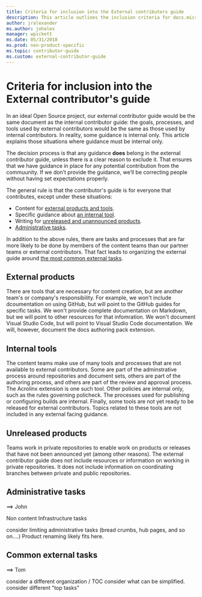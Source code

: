 ```yaml
---
title: Criteria for inclusion into the External contributors guide
description: This article outlines the inclusion criteria for docs.microsoft.com external contributors guide topics 
author: jralexander
ms.author: johalex
manager: wpickett
ms.date: 05/31/2018
ms.prod: non-product-specific
ms.topic: contributor-guide
ms.custom: external-contributor-guide
---
```

# Criteria for inclusion into the External contributor's guide

In an ideal Open Source project, our external contributor guide would be the same document as the internal contributor guide: the goals, processes, and tools used by external contributors would be the same as those used by internal contributors. In reality, some guidance is internal only. This article explains those situations where guidance must be internal only.

The decision process is that any guidance **does** belong in the external contributor guide, unless there is a clear reason to exclude it. That ensures that we have guidance in place for any potential contribution from the commuunity. If we don’t provide the guidance, we’ll be correcting people without having set expectations properly.

The general rule is that the contributor's guide is for everyone that contributes, except under these situations:

- Content for [external products and tools](#external-products).
- Specific guidance about [an internal tool](#internal-tools).
- Writing for [unreleased and unannounced products](#unlreleased-products).
- [Administrative tasks](#administrative-tasks).

In addition to the above rules, there are tasks and processes that are far more likely to be done by members of the content teams than our partner teams or external contributors. That fact leads to organizing the external guide around [the most common external tasks](#common-external-tasks).

## External products

There are tools that are necessary for content creation, but are another team's or company's responsibility. For example, we won't include dcoumentation on using GitHub, but will point to the GitHub guides for specific tasks. We won't provide complete documentation on Markdown, but we will point to other resources for that infomration. We won't document Visual Studio Code, but will point to Visual Studio Code documentation. We will, however, document the docs authoring pack extension.

## Internal tools

The content teams make use of many tools and processes that are not available to external contributors. Some are part of the adminstrative process around repositories and document sets, others are part of the authoring process, and others are part of the review and approval process. The Acrolinx extension is one such tool. Other policies are internal only, such as the rules governing policheck. The processes used for publishing or configuring builds are internal. Finally, some tools are not yet ready to be released for external contributors. Topics related to these tools are not included in any external facing guidance.

## Unreleased products

Teams work in private repositories to enable work on products or releases that have not been announced yet (among other reasons). The external contributor guide does not include resources or information on working in private repositories. It does not include information on coordinating branches between private and public repositories.

## Administrative tasks
 
==> John

Non content
Infrastructure tasks

consider limiting administrative tasks (bread crumbs, hub pages, and so on....) Product renaming likely fits here.

## Common external tasks

 ==> Tom

consider a different organization / TOC
consider what can be simplified.
consider different "top tasks"

